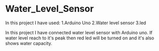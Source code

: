 # Water_Level_Sensor
In this project I have used:
1.Arduino Uno
2.Water level sensor
3.led

In this project I have connected water level sensor with Arduino uno. If water level reach to it's peak then red led will be turned on and it's also shows water capacity.
